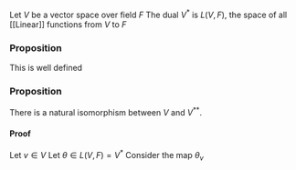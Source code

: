 Let $V$ be a vector space over field $F$
The dual $V^{*}$ is $L(V,F)$, the space of all [[Linear]] functions from $V$ to $F$
### Proposition
This is well defined

### Proposition
There is a natural isomorphism between $V$ and $V^{* *}$.
#### Proof
Let $v\in V$
Let $\theta \in L(V,F)=V^{*}$
Consider the map $\theta_{v}$



